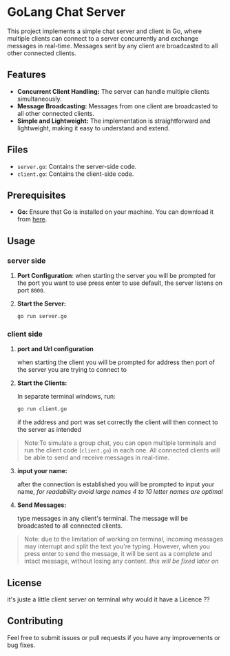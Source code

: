 # GoLang Chat Server

This project implements a simple chat server and client in Go, where multiple clients can connect to a server concurrently and exchange messages in real-time. Messages sent by any client are broadcasted to all other connected clients.

## Features

- **Concurrent Client Handling:** The server can handle multiple clients simultaneously.
- **Message Broadcasting:** Messages from one client are broadcasted to all other connected clients.
- **Simple and Lightweight:** The implementation is straightforward and lightweight, making it easy to understand and extend.

## Files

- `server.go`: Contains the server-side code.
- `client.go`: Contains the client-side code.

## Prerequisites

- **Go:** Ensure that Go is installed on your machine. You can download it from [here](https://golang.org/dl/).

## Usage
### server side
1. **Port Configuration**:
   when starting the server you will be prompted for the port you want to use
   press enter to use default, the server listens on port `8000`.

2. **Start the Server:**

   ```bash
   go run server.go
   ```

### client side

1. **port and Url configuration**

   when starting the client you will be prompted for address then port of the server you are trying to connect to

2. **Start the Clients:**

   In separate terminal windows, run:

   ```bash
   go run client.go
   ```

   if the address and port was set correctly the client will then connect to the server as intended
> Note:To simulate a group chat, you can open multiple terminals and run the client code (`client.go`) in each one. All connected clients will be able to send and receive messages in real-time.
   
3. **input your name:**
    
   after the connection is established you will be prompted to input your name,
   *for readability avoid large names 4 to 10 letter names are optimal* 


4. **Send Messages:**

   type messages in any client's terminal. The message will be broadcasted to all connected clients.

> Note: due to the limitation of working on terminal, incoming messages may interrupt and split the text you're typing. However, when you press enter to send the message, it will be sent as a complete and intact message, without losing any content. *this will be fixed later on*

## License

it's juste a little client server on terminal why would it have a Licence ??

## Contributing

Feel free to submit issues or pull requests if you have any improvements or bug fixes.
